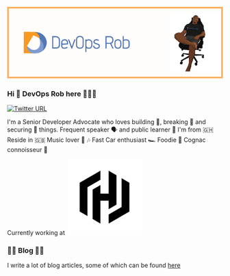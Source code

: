 ![alt text](git-banner.png)
### Hi 👋 DevOps Rob here 👨🏿‍💻
[![Twitter URL](https://img.shields.io/twitter/url/https/twitter.com/bukotsunikki.svg?style=social&label=Follow%20%40devops_rob)](https://twitter.com/devops_rob)

I'm a Senior Developer Advocate who loves building 🧱, breaking 🔨 and securing 🔐 things. 
Frequent speaker 🗣 and public learner 📝
I'm from 🇬🇭 
Reside in 🇬🇧
Music lover 🎵 🎶
Fast Car enthusiast 🏎
Foodie 🍲
Cognac connoisseur 🥃

Currently working at ![alt text](HashiCorp_Logomark_Black_RGB.png)

### ✍🏿 Blog ✍🏿
I write a lot of blog articles, some of which can be found [here](https://www.devopsrob.com/resources/)
<!--
**devops-rob/devops-rob** is a ✨ _special_ ✨ repository because its `README.md` (this file) appears on your GitHub profile.

Here are some ideas to get you started:

- 🔭 I’m currently working on ...
- 🌱 I’m currently learning ...
- 👯 I’m looking to collaborate on ...
- 🤔 I’m looking for help with ...
- 💬 Ask me about ...
- 📫 How to reach me: ...
- 😄 Pronouns: ...
- ⚡ Fun fact: ...
-->
